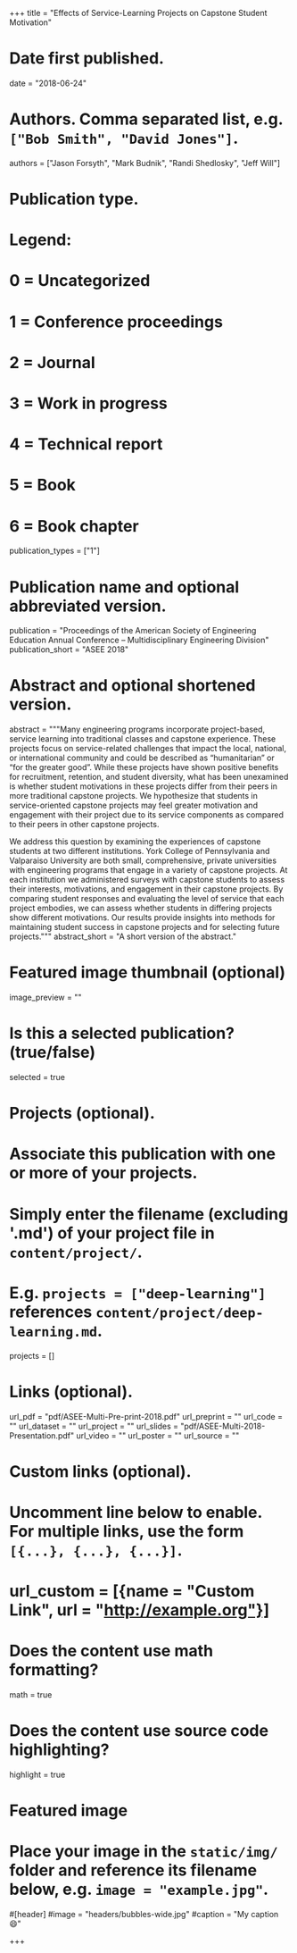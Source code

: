 +++
title = "Effects of Service-Learning Projects on Capstone Student Motivation"

# Date first published.
date = "2018-06-24"

# Authors. Comma separated list, e.g. `["Bob Smith", "David Jones"]`.
authors = ["Jason Forsyth", "Mark Budnik", "Randi Shedlosky", "Jeff Will"]

# Publication type.
# Legend:
# 0 = Uncategorized
# 1 = Conference proceedings
# 2 = Journal
# 3 = Work in progress
# 4 = Technical report
# 5 = Book
# 6 = Book chapter
publication_types = ["1"]

# Publication name and optional abbreviated version.
publication = "Proceedings of the American Society of Engineering Education Annual Conference – Multidisciplinary Engineering Division"
publication_short = "ASEE 2018"

# Abstract and optional shortened version.
abstract = """Many engineering programs incorporate project-based, service learning into traditional classes and capstone experience. These projects focus on service-related challenges that impact the local, national, or international community and could be described as “humanitarian” or “for the greater good”. While these projects have shown positive benefits for recruitment, retention, and student diversity, what has been unexamined is whether student motivations in these projects differ from their peers in more traditional capstone projects. We hypothesize that students in service-oriented capstone projects may feel greater motivation and engagement with their project due to its service components as compared to their peers in other capstone projects. 

We address this question by examining the experiences of capstone students at two different institutions. York College of Pennsylvania and Valparaiso University are both small, comprehensive, private universities with engineering programs that engage in a variety of capstone projects. At each institution we administered surveys with capstone students to assess their interests, motivations, and engagement in their capstone projects. By comparing student responses and evaluating the level of service that each project embodies, we can assess whether students in differing projects show different motivations. Our results provide insights into methods for maintaining student success in capstone projects and for selecting future projects."""
abstract_short = "A short version of the abstract."

# Featured image thumbnail (optional)
image_preview = ""

# Is this a selected publication? (true/false)
selected = true

# Projects (optional).
#   Associate this publication with one or more of your projects.
#   Simply enter the filename (excluding '.md') of your project file in `content/project/`.
#   E.g. `projects = ["deep-learning"]` references `content/project/deep-learning.md`.
projects = []

# Links (optional).
url_pdf = "pdf/ASEE-Multi-Pre-print-2018.pdf"
url_preprint = ""
url_code = ""
url_dataset = ""
url_project = ""
url_slides = "pdf/ASEE-Multi-2018-Presentation.pdf"
url_video = ""
url_poster = ""
url_source = ""

# Custom links (optional).
#   Uncomment line below to enable. For multiple links, use the form `[{...}, {...}, {...}]`.
# url_custom = [{name = "Custom Link", url = "http://example.org"}]

# Does the content use math formatting?
math = true

# Does the content use source code highlighting?
highlight = true

# Featured image
# Place your image in the `static/img/` folder and reference its filename below, e.g. `image = "example.jpg"`.
#[header]
#image = "headers/bubbles-wide.jpg"
#caption = "My caption 😄"

+++
